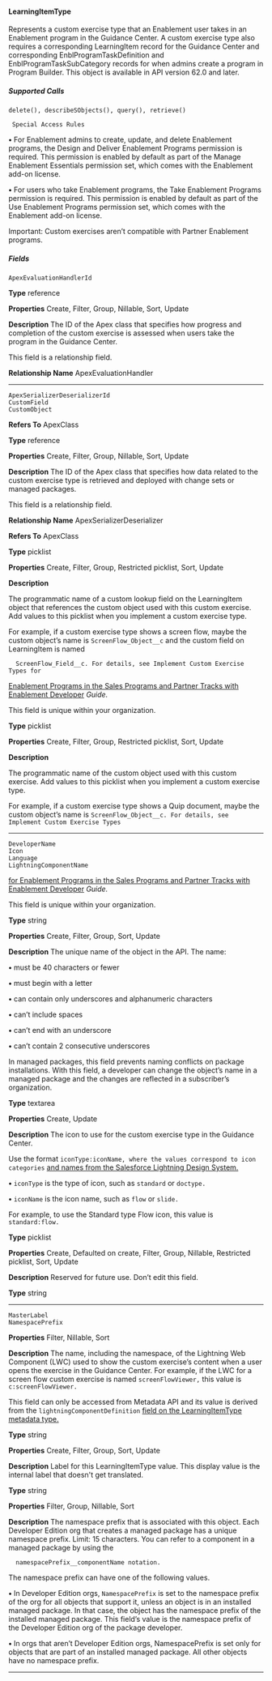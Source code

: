 #### LearningItemType

Represents a custom exercise type that an Enablement user takes in an Enablement program in the Guidance Center. A custom exercise
type also requires a corresponding LearningItem record for the Guidance Center and corresponding EnblProgramTaskDefinition and
EnblProgramTaskSubCategory records for when admins create a program in Program Builder. This object is available in API version 62.0
and later.

##### Supported Calls
```
delete(), describeSObjects(), query(), retrieve()

 Special Access Rules

```
**•** For Enablement admins to create, update, and delete Enablement programs, the Design and Deliver Enablement Programs permission
is required. This permission is enabled by default as part of the Manage Enablement Essentials permission set, which comes with
the Enablement add-on license.

**•** For users who take Enablement programs, the Take Enablement Programs permission is required. This permission is enabled by
default as part of the Use Enablement Programs permission set, which comes with the Enablement add-on license.

Important: Custom exercises aren’t compatible with Partner Enablement programs.

##### Fields

```
ApexEvaluationHandlerId

```

**Type**
reference

**Properties**
Create, Filter, Group, Nillable, Sort, Update

**Description**
The ID of the Apex class that specifies how progress and completion of the custom exercise
is assessed when users take the program in the Guidance Center.

This field is a relationship field.

**Relationship Name**
ApexEvaluationHandler


-----

```
ApexSerializerDeserializerId
CustomField
CustomObject

```

**Refers To**
ApexClass

**Type**
reference

**Properties**
Create, Filter, Group, Nillable, Sort, Update

**Description**
The ID of the Apex class that specifies how data related to the custom exercise type is retrieved
and deployed with change sets or managed packages.

This field is a relationship field.

**Relationship Name**
ApexSerializerDeserializer

**Refers To**
ApexClass

**Type**
picklist

**Properties**
Create, Filter, Group, Restricted picklist, Sort, Update

**Description**

The programmatic name of a custom lookup field on the LearningItem object that references
the custom object used with this custom exercise. Add values to this picklist when you
implement a custom exercise type.

For example, if a custom exercise type shows a screen flow, maybe the custom object’s name
is `ScreenFlow_Object__c` and the custom field on LearningItem is named
```
  ScreenFlow_Field__c. For details, see Implement Custom Exercise Types for

```
[Enablement Programs in the Sales Programs and Partner Tracks with Enablement Developer](https://developer.salesforce.com/docs/sales/enablement/guide/enablement-custom-exercises-intro.html)
_Guide._

This field is unique within your organization.

**Type**
picklist

**Properties**
Create, Filter, Group, Restricted picklist, Sort, Update

**Description**

The programmatic name of the custom object used with this custom exercise. Add values
to this picklist when you implement a custom exercise type.

For example, if a custom exercise type shows a Quip document, maybe the custom object’s
name is `ScreenFlow_Object__c. For details, see Implement Custom Exercise Types`


-----

```
DeveloperName
Icon
Language
LightningComponentName

```

[for Enablement Programs in the Sales Programs and Partner Tracks with Enablement Developer](https://developer.salesforce.com/docs/sales/enablement/guide/enablement-custom-exercises-intro.html)
_Guide._

This field is unique within your organization.

**Type**
string

**Properties**
Create, Filter, Group, Sort, Update

**Description**
The unique name of the object in the API. The name:

**•** must be 40 characters or fewer

**•** must begin with a letter

**•** can contain only underscores and alphanumeric characters

**•** can’t include spaces

**•** can’t end with an underscore

**•** can’t contain 2 consecutive underscores

In managed packages, this field prevents naming conflicts on package installations. With
this field, a developer can change the object’s name in a managed package and the changes
are reflected in a subscriber’s organization.

**Type**
textarea

**Properties**
Create, Update

**Description**
The icon to use for the custom exercise type in the Guidance Center.

Use the format `iconType:iconName, where the values correspond to icon categories`
[and names from the Salesforce Lightning Design System.](https://www.lightningdesignsystem.com/icons/)

**•** `iconType` is the type of icon, such as `standard` or `doctype.`

**•** `iconName` is the icon name, such as `flow` or `slide.`

For example, to use the Standard type Flow icon, this value is `standard:flow.`

**Type**
picklist

**Properties**
Create, Defaulted on create, Filter, Group, Nillable, Restricted picklist, Sort, Update

**Description**
Reserved for future use. Don’t edit this field.

**Type**
string


-----

```
MasterLabel
NamespacePrefix

```

**Properties**
Filter, Nillable, Sort

**Description**
The name, including the namespace, of the Lightning Web Component (LWC) used to show
the custom exercise’s content when a user opens the exercise in the Guidance Center. For
example, if the LWC for a screen flow custom exercise is named `screenFlowViewer,`
this value is `c:screenFlowViewer.`

This field can only be accessed from Metadata API and its value is derived from the
`lightningComponentDefinition` [field on the LearningItemType metadata type.](https://developer.salesforce.com/docs/atlas.en-us.254.0.api_meta.meta/api_meta/meta_learningitemtype.htm)

**Type**
string

**Properties**
Create, Filter, Group, Sort, Update

**Description**
Label for this LearningItemType value. This display value is the internal label that doesn't get
translated.

**Type**
string

**Properties**
Filter, Group, Nillable, Sort

**Description**
The namespace prefix that is associated with this object. Each Developer Edition org that
creates a managed package has a unique namespace prefix. Limit: 15 characters. You can
refer to a component in a managed package by using the
```
  namespacePrefix__componentName notation.

```
The namespace prefix can have one of the following values.

**•** In Developer Edition orgs, `NamespacePrefix` is set to the namespace prefix of the
org for all objects that support it, unless an object is in an installed managed package.
In that case, the object has the namespace prefix of the installed managed package. This
field’s value is the namespace prefix of the Developer Edition org of the package
developer.

**•** In orgs that aren’t Developer Edition orgs, NamespacePrefix is set only for objects
that are part of an installed managed package. All other objects have no namespace
prefix.


-----
